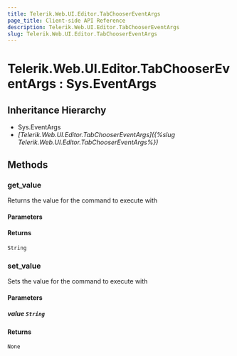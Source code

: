 ```yaml
---
title: Telerik.Web.UI.Editor.TabChooserEventArgs
page_title: Client-side API Reference
description: Telerik.Web.UI.Editor.TabChooserEventArgs
slug: Telerik.Web.UI.Editor.TabChooserEventArgs
---
```


# Telerik.Web.UI.Editor.TabChooserEventArgs : Sys.EventArgs 

## Inheritance Hierarchy

* Sys.EventArgs
* *[Telerik.Web.UI.Editor.TabChooserEventArgs]({%slug Telerik.Web.UI.Editor.TabChooserEventArgs%})*

## Methods

### get_value

Returns the value for the command to execute with

#### Parameters

#### Returns

`String` 

### set_value

Sets the value for the command to execute with

#### Parameters 

##### value `String`

#### Returns

`None` 
